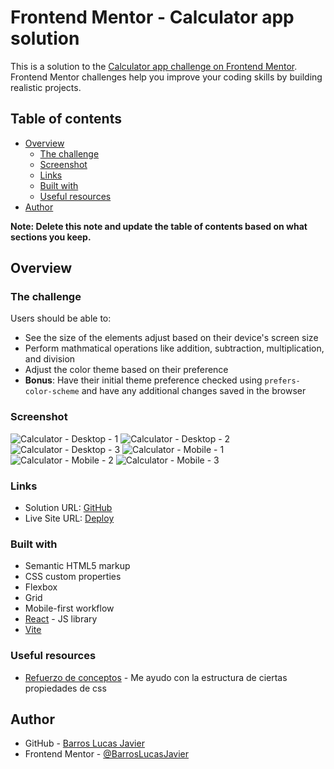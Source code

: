 # Frontend Mentor - Calculator app solution

This is a solution to the [Calculator app challenge on Frontend Mentor](https://www.frontendmentor.io/challenges/calculator-app-9lteq5N29). Frontend Mentor challenges help you improve your coding skills by building realistic projects. 

## Table of contents

- [Overview](#overview)
  - [The challenge](#the-challenge)
  - [Screenshot](#screenshot)
  - [Links](#links)
  - [Built with](#built-with)
  - [Useful resources](#useful-resources)
- [Author](#author)


**Note: Delete this note and update the table of contents based on what sections you keep.**

## Overview

### The challenge

Users should be able to:

- See the size of the elements adjust based on their device's screen size
- Perform mathmatical operations like addition, subtraction, multiplication, and division
- Adjust the color theme based on their preference
- **Bonus**: Have their initial theme preference checked using `prefers-color-scheme` and have any additional changes saved in the browser

### Screenshot

![Calculator - Desktop - 1](./public/screenshots/desktop-theme1.png)
![Calculator - Desktop - 2](./public/screenshots/desktop-theme2.png)
![Calculator - Desktop - 3](./public/screenshots/desktop-theme3.png)
![Calculator - Mobile - 1](./public/screenshots/mobile-theme1.png)
![Calculator - Mobile - 2](./public/screenshots/mobile-theme2.png)
![Calculator - Mobile - 3](./public/screenshots/mobile-theme3.png)

### Links

- Solution URL: [GitHub](https://github.com/BarrosLucasJavier/calculator)
- Live Site URL: [Deploy](https://calculator-iota-lovat-28.vercel.app/)

### Built with

- Semantic HTML5 markup
- CSS custom properties
- Flexbox
- Grid
- Mobile-first workflow
- [React](https://reactjs.org/) - JS library
- [Vite](https://vitejs.dev/)

### Useful resources

- [Refuerzo de conceptos](https://developer.mozilla.org/en-US/) - Me ayudo con la estructura de ciertas propiedades de css


## Author

- GitHub - [Barros Lucas Javier](https://github.com/BarrosLucasJavier)
- Frontend Mentor - [@BarrosLucasJavier](https://www.frontendmentor.io/profile/BarrosLucasJavier)